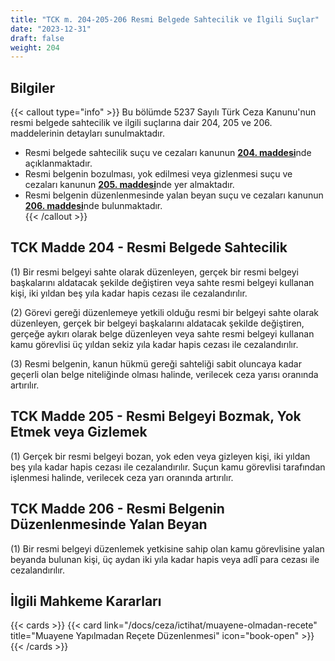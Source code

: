 ```yaml
---
title: "TCK m. 204-205-206 Resmi Belgede Sahtecilik ve İlgili Suçlar"
date: "2023-12-31"
draft: false
weight: 204
---
```


## Bilgiler

{{< callout type="info" >}}
Bu bölümde 5237 Sayılı Türk Ceza Kanunu'nun resmi belgede sahtecilik ve ilgili suçlarına dair 204, 205 ve 206. maddelerinin detayları sunulmaktadır.

- Resmi belgede sahtecilik suçu ve cezaları kanunun [**204. maddesi**](#tck-madde-204---resmi-belgede-sahtecilik)nde açıklanmaktadır.
- Resmi belgenin bozulması, yok edilmesi veya gizlenmesi suçu ve cezaları kanunun [**205. maddesi**](#tck-madde-205---resmi-belgeyi-bozmak-yok-etmek-veya-gizlemek)nde yer almaktadır.
- Resmi belgenin düzenlenmesinde yalan beyan suçu ve cezaları kanunun [**206. maddesi**](#tck-madde-206---resmi-belgenin-düzenlenmesinde-yalan-beyan)nde bulunmaktadır.  
  {{< /callout >}}

## TCK Madde 204 - Resmi Belgede Sahtecilik

(1) Bir resmi belgeyi sahte olarak düzenleyen, gerçek bir resmi belgeyi başkalarını aldatacak şekilde değiştiren veya sahte resmi belgeyi kullanan kişi, iki yıldan beş yıla kadar hapis cezası ile cezalandırılır.

(2) Görevi gereği düzenlemeye yetkili olduğu resmi bir belgeyi sahte olarak düzenleyen, gerçek bir belgeyi başkalarını aldatacak şekilde değiştiren, gerçeğe aykırı olarak belge düzenleyen veya sahte resmi belgeyi kullanan kamu görevlisi üç yıldan sekiz yıla kadar hapis cezası ile cezalandırılır.

(3) Resmi belgenin, kanun hükmü gereği sahteliği sabit oluncaya kadar geçerli olan belge niteliğinde olması halinde, verilecek ceza yarısı oranında artırılır.

## TCK Madde 205 - Resmi Belgeyi Bozmak, Yok Etmek veya Gizlemek

(1) Gerçek bir resmi belgeyi bozan, yok eden veya gizleyen kişi, iki yıldan beş yıla kadar hapis cezası ile cezalandırılır. Suçun kamu görevlisi tarafından işlenmesi halinde, verilecek ceza yarı oranında artırılır.

## TCK Madde 206 - Resmi Belgenin Düzenlenmesinde Yalan Beyan

(1) Bir resmi belgeyi düzenlemek yetkisine sahip olan kamu görevlisine yalan beyanda bulunan kişi, üç aydan iki yıla kadar hapis veya adlî para cezası ile cezalandırılır.

## İlgili Mahkeme Kararları

{{< cards >}}
{{< card link="/docs/ceza/ictihat/muayene-olmadan-recete" title="Muayene Yapılmadan Reçete Düzenlenmesi" icon="book-open" >}}
{{< /cards >}}
